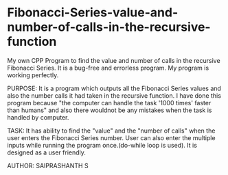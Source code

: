 # Fibonacci-Series-value-and-number-of-calls-in-the-recursive-function
My own CPP Program to find the value and number of calls in the recursive Fibonacci Series.
It is a bug-free and errorless program.
My program is working perfectly.

PURPOSE:
It is a program which outputs all the Fibonacci Series values and also the number calls it had taken in the recursive function. I have done this program because "the computer can handle the task '1000 times' faster than humans" and also there wouldnot be any mistakes when the task is handled by computer.

TASK:
It has ability to find the "value" and the "number of calls" when the user enters the Fibonacci Series number.
User can also enter the multiple inputs while running the program once.(do-while loop is used).
It is designed as a user friendly.

AUTHOR:
SAIPRASHANTH S
